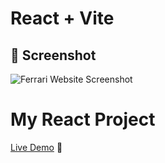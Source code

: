 # React + Vite
## 📸 Screenshot
![Ferrari Website Screenshot](./src/assets/home-page.png)
# My React Project

[Live Demo](https://ferrari-website.vercel.app/) 🚀
